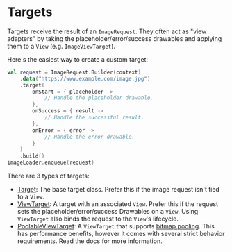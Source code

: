 # Targets

Targets receive the result of an `ImageRequest`. They often act as "view adapters" by taking the placeholder/error/success drawables and applying them to a `View` (e.g. `ImageViewTarget`).

Here's the easiest way to create a custom target:

```kotlin
val request = ImageRequest.Builder(context)
    .data("https://www.example.com/image.jpg")
    .target(
        onStart = { placeholder ->
            // Handle the placeholder drawable.
        },
        onSuccess = { result ->
            // Handle the successful result.
        },
        onError = { error ->
            // Handle the error drawable.
        }
    )
    .build()
imageLoader.enqueue(request)
```

There are 3 types of targets:

* [Target](../api/coil-base/coil.target/-target/): The base target class. Prefer this if the image request isn't tied to a `View`.
* [ViewTarget](../api/coil-base/coil.target/-view-target/): A target with an associated `View`. Prefer this if the request sets the placeholder/error/success Drawables on a `View`. Using `ViewTarget` also binds the request to the `View`'s lifecycle.
* [PoolableViewTarget](../api/coil-base/coil.target/-poolable-view-target/): A `ViewTarget` that supports [bitmap pooling](../getting_started/#bitmap-pooling). This has performance benefits, however it comes with several strict behavior requirements. Read the docs for more information.

